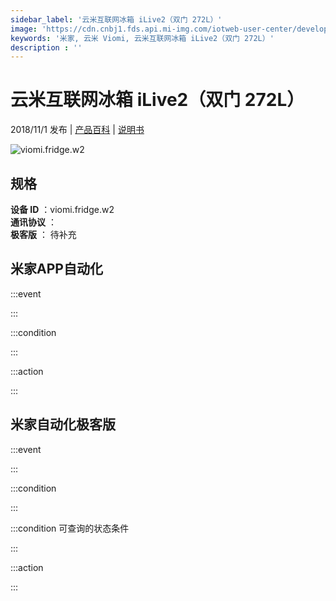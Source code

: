 ```yaml
---
sidebar_label: '云米互联网冰箱 iLive2（双门 272L）'
image: 'https://cdn.cnbj1.fds.api.mi-img.com/iotweb-user-center/developer_1679047544558LLbFRXcs.png?GalaxyAccessKeyId=AKVGLQWBOVIRQ3XLEW&Expires=9223372036854775807&Signature=d47wVfTPQ3ejKm4Zjx9knwaBTgM='
keywords: '米家, 云米 Viomi, 云米互联网冰箱 iLive2（双门 272L）'
description : ''
---
```

# 云米互联网冰箱 iLive2（双门 272L）

2018/11/1 发布 | [产品百科](https://home.mi.com/webapp/content/baike/product/index.html?model=viomi.fridge.w2/) | [说明书](https://home.mi.com/views/introduction.html?model=viomi.fridge.w2&region=cn)

![viomi.fridge.w2](https://cdn.cnbj1.fds.api.mi-img.com/iotweb-user-center/developer_1679047544558LLbFRXcs.png?GalaxyAccessKeyId=AKVGLQWBOVIRQ3XLEW&Expires=9223372036854775807&Signature=d47wVfTPQ3ejKm4Zjx9knwaBTgM=)

## 规格  
> 
**设备 ID** ：viomi.fridge.w2  
**通讯协议** ：  
**极客版**  ： 待补充 


## 米家APP自动化  

:::event  

:::

:::condition  

:::

:::action   

:::

## 米家自动化极客版  

:::event  

:::

:::condition  

:::

:::condition 可查询的状态条件  

:::

:::action  

:::

        
